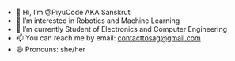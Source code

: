- 👋 Hi, I’m @PiyuCode AKA Sanskruti
- 👀 I’m interested in Robotics and Machine Learning
- 🌱 I’m currently Student of Electronics and Computer Engineering
- 📫 You can reach me by email: contacttosag@gmail.com 
- 😄 Pronouns: she/her

<!---
PiyuCode/PiyuCode is a ✨ special ✨ repository because its `README.md` (this file) appears on your GitHub profile.
You can click the Preview link to take a look at your changes.
--->
